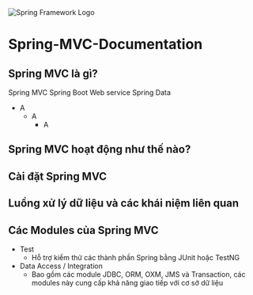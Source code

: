 <picture>
  <source media="(prefers-color-scheme: dark)" srcset="https://upload.wikimedia.org/wikipedia/commons/thumb/4/44/Spring_Framework_Logo_2018.svg/1280px-Spring_Framework_Logo_2018.svg.png">
  <source media="(prefers-color-scheme: light)" srcset="https://upload.wikimedia.org/wikipedia/commons/thumb/4/44/Spring_Framework_Logo_2018.svg/1280px-Spring_Framework_Logo_2018.svg.png">
  <img alt="Spring Framework Logo" src="https://upload.wikimedia.org/wikipedia/commons/thumb/4/44/Spring_Framework_Logo_2018.svg/1280px-Spring_Framework_Logo_2018.svg.png">
</picture>

# Spring-MVC-Documentation
## Spring MVC là gì? 
Spring MVC
Spring Boot
Web service
Spring Data
+ A
    * A
      - A
## Spring MVC hoạt động như thế nào?
## Cài đặt Spring MVC
## Luồng xử lý dữ liệu và các khái niệm liên quan
## Các Modules của Spring MVC
  + Test
    - Hỗ trợ kiểm thử các thành phần Spring bằng JUnit hoặc TestNG
  + Data Access / Integration
    - Bao gồm các module JDBC, ORM, OXM, JMS và Transaction, các modules này cung cấp khả năng giao tiếp với cơ sở dữ liệu
